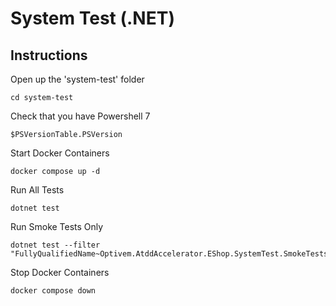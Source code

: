 # System Test (.NET)

## Instructions

Open up the 'system-test' folder

```shell
cd system-test
```

Check that you have Powershell 7

```shell
$PSVersionTable.PSVersion
```

Start Docker Containers

```shell
docker compose up -d
```

Run All Tests

```shell
dotnet test
```

Run Smoke Tests Only

```shell
dotnet test --filter "FullyQualifiedName~Optivem.AtddAccelerator.EShop.SystemTest.SmokeTests"
```

Stop Docker Containers

```shell
docker compose down
```
